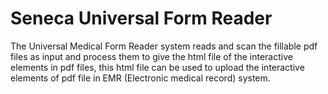 # Seneca Universal Form Reader
  The Universal Medical Form Reader system reads and scan the fillable pdf files as input and process them to give the html file of the interactive elements in pdf files, this html file can be used to upload the interactive elements of pdf file in EMR (Electronic medical record) system. 
